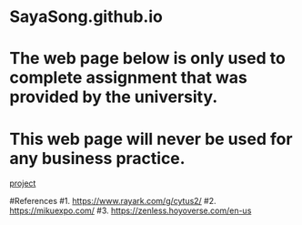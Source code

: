 # SayaSong.github.io
# The web page below is only used to complete assignment that was provided by the university.
# This web page will never be used for any business practice.
<a href="/index.html">project</a>


#References
#1. https://www.rayark.com/g/cytus2/
#2. https://mikuexpo.com/
#3. https://zenless.hoyoverse.com/en-us
